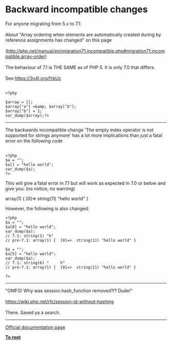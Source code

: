 # Backward incompatible changes



For anyone migrating from 5.x to 7.1:<br><br>About "Array ordering when elements are automatically created during by reference assignments has changed" on this page<br><br>(http://php.net/manual/en/migration71.incompatible.php#migration71.incompatible.array-order)<br><br>The behaviour of 7.1 is THE SAME as of PHP 5. It is only 7.0 that differs.<br><br>See https://3v4l.org/frbUc<br><br>

```
<?php

$array = [];
$array["a"] =&amp; $array["b"];
$array["b"] = 1;
var_dump($array);?>
```
  

---

The backwards incompatible change &apos;The empty index operator is not supported for strings anymore&apos; has a lot more implications than just a fatal error on the following code<br><br>

```
<?php
$a = "";
$a[] = "hello world";
var_dump($a);
?>
```


This will give a fatal error in 7.1 but will work as expected in 7.0 or below and give you: (no notice, no warning)

array(1) {
  [0]=>
  string(11) "hello world"
}

However, the following is also changed:



```
<?php
$a = "";
$a[0] = "hello world";
var_dump($a);
// 7.1: string(1) "h"
// pre-7.1: array(1) {  [0]=>  string(11) "hello world" }

$a = "";
$a[5] = "hello world";
var_dump($a);
// 7.1: string(6) "     h"
// pre-7.1: array(1) {  [0]=>  string(11) "hello world" }

?>
```
  

---

"OMFG! Why was session.hash_function removed?!? Dude!"<br><br>https://wiki.php.net/rfc/session-id-without-hashing<br><br>There. Saved ya a search.  

---

[Official documentation page](https://www.php.net/manual/en/migration71.incompatible.php)

**[To root](/README.md)**